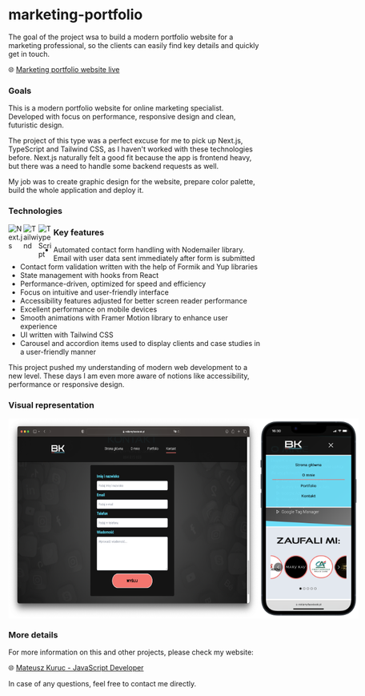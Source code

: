 # marketing-portfolio
The goal of the project wsa to build a modern portfolio website for a marketing professional, so the clients can easily find key details and quickly get in touch.


🌐 [Marketing portfolio website live](https://www.reklamyfacebook.pl/)

<h3>Goals</h3>
<p>This is a modern portfolio website for online marketing specialist. Developed with focus on performance, responsive design and clean, futuristic design.</p>
<p>The project of this type was a perfect excuse for me to pick up Next.js, TypeScript and Tailwind CSS, as I haven't worked with these technologies before. Next.js naturally felt a good fit because the app is frontend heavy, but there was a need to handle some backend requests as well.</p>
<p>My job was to create graphic design for the website, prepare color palette, build the whole application and deploy it.</p>

<h3>Technologies</h3>
<img align="left" alt="Next.js" width="30px"  src="https://cdn.jsdelivr.net/gh/devicons/devicon/icons/nextjs/nextjs-original.svg" />     
<img align="left" alt="Tailwind" width="30px" src="https://cdn.jsdelivr.net/gh/devicons/devicon/icons/tailwindcss/tailwindcss-plain.svg" />   
<img align="left" alt="TypeScript" width="30px" src="https://cdn.jsdelivr.net/gh/devicons/devicon/icons/typescript/typescript-original.svg" />   

<h3>Key features</h3>
<ul>
  <li>Automated contact form handling with Nodemailer library. Email with user data sent immediately after form is submitted</li>
  <li>Contact form validation written with the help of Formik and Yup libraries</li>
  <li>State management with hooks from React</li>
  <li>Performance-driven, optimized for speed and efficiency</li>
  <li>Focus on intuitive and user-friendly interface</li>
  <li>Accessibility features adjusted for better screen reader performance
  <li>Excellent performance on mobile devices</li>
  <li>Smooth animations with Framer Motion library to enhance user experience</li>
  <li>UI written with Tailwind CSS</li>
  <li>Carousel and accordion items used to display clients and case studies in a user-friendly manner</li>
</ul>

<p>This project pushed my understanding of modern web development to a new level. These days I am even more aware of notions like accessibility, performance or responsive design.</p>

<h3>Visual representation</h3>
<div style="display: flex;">
  
<img width="500px" src="marketing-portfolio/public/marketing_desktop_3.png" alt="marketing portfolio desktop screen" />
<img width="200px" src="marketing-portfolio/public/marketing_mobile_2.png" alt="marketing portfolio mobile screen" />
</div>

<h3>More details</h3>
For more information on this and other projects, please check my website:


🌐 [Mateusz Kuruc - JavaScript Developer](https://www.mateuszkuruc.com/)


In case of any questions, feel free to contact me directly.
